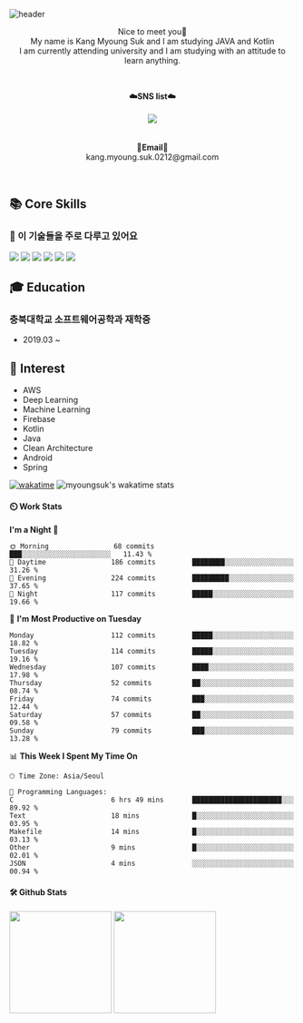 ![header](https://capsule-render.vercel.app/api?type=waving&color=auto&height=300&section=header&text=welcome&fontSize=90&animation=fadeIn&fontAlignY=38&desc=myoungsuk's%20GitHub%20Profile&descAlignY=51&descAlign=62)


<p align="center">
Nice to meet you👐<br>
My name is Kang Myoung Suk and I am studying JAVA and Kotlin<br>
I am currently attending university and I am studying with an attitude to learn anything.<br>
</p>


<br>

<p align="center">
    <Strong>☁️SNS list☁️</Strong><br><br>
    <a href="https://www.instagram.com/myoung___suk/" target="_blank"><img src="https://img.shields.io/badge/Instagram-E4405F?style=flat-square&logo=Instagram&logoColor=white"/></a>
    <br>
<br><br>
<Strong>📧Email📧</Strong><br>kang.myoung.suk.0212@gmail.com<br>
</p>

<br>

## 📚 Core Skills
### 💫 이 기술들을 주로 다루고 있어요 
<div>
  <img src="https://img.shields.io/badge/android-3DDC84?style=for-the-badge&logo=android&logoColor=white"> 
  <img src="https://img.shields.io/badge/kotlin-7F52FF?style=for-the-badge&logo=kotlin&logoColor=white"> 
  <img src="https://img.shields.io/badge/firebase-FFCA28?style=for-the-badge&logo=firebase&logoColor=white">
  <img src="https://img.shields.io/badge/SpringFramework-6DB33F?style=for-the-badge&logo=Spring&logoColor=white">
  <img src="https://img.shields.io/badge/java-007396?style=for-the-badge&logo=java&logoColor=white">
  <img src="https://img.shields.io/badge/python-3766AB?style=for-the-badge&logo=python&logoColor=white">  
    
## 🎓 Education
### 충북대학교 소프트웨어공학과 재학중
  * 2019.03 ~ 
    
## 🤔 Interest
* AWS
* Deep Learning
* Machine Learning
* Firebase
* Kotlin
* Java
* Clean Architecture
* Android
* Spring
    
    
[![wakatime](https://wakatime.com/badge/user/3f08f7e0-bb31-46d4-a541-e31f2fbb1d9f.svg)](https://wakatime.com/@3f08f7e0-bb31-46d4-a541-e31f2fbb1d9f)
![myoungsuk's wakatime stats](https://github-readme-stats.vercel.app/api/wakatime?username=myoungsuk)
    
    
    
    
    

<!-- [![Portfolio Badge](https://img.shields.io/badge/portfolio-web-blue?style=flat&link=https://github.com/myoungsuk/)](https://github.com/myoungsuk/) -->


#### ⏲️ Work Stats
<!-- [![veggie's wakatime stats](https://github-readme-stats.vercel.app/api/wakatime?username=myoungsuk)](https://wakatime.com/@myoungsuk) -->

<!--START_SECTION:waka-->
**I'm a Night 🦉** 

```text
🌞 Morning                68 commits          ███░░░░░░░░░░░░░░░░░░░░░░   11.43 % 
🌆 Daytime                186 commits         ████████░░░░░░░░░░░░░░░░░   31.26 % 
🌃 Evening                224 commits         █████████░░░░░░░░░░░░░░░░   37.65 % 
🌙 Night                  117 commits         █████░░░░░░░░░░░░░░░░░░░░   19.66 % 
```
📅 **I'm Most Productive on Tuesday** 

```text
Monday                   112 commits         █████░░░░░░░░░░░░░░░░░░░░   18.82 % 
Tuesday                  114 commits         █████░░░░░░░░░░░░░░░░░░░░   19.16 % 
Wednesday                107 commits         ████░░░░░░░░░░░░░░░░░░░░░   17.98 % 
Thursday                 52 commits          ██░░░░░░░░░░░░░░░░░░░░░░░   08.74 % 
Friday                   74 commits          ███░░░░░░░░░░░░░░░░░░░░░░   12.44 % 
Saturday                 57 commits          ██░░░░░░░░░░░░░░░░░░░░░░░   09.58 % 
Sunday                   79 commits          ███░░░░░░░░░░░░░░░░░░░░░░   13.28 % 
```


📊 **This Week I Spent My Time On** 

```text
🕑︎ Time Zone: Asia/Seoul

💬 Programming Languages: 
C                        6 hrs 49 mins       ██████████████████████░░░   89.92 % 
Text                     18 mins             █░░░░░░░░░░░░░░░░░░░░░░░░   03.95 % 
Makefile                 14 mins             █░░░░░░░░░░░░░░░░░░░░░░░░   03.13 % 
Other                    9 mins              █░░░░░░░░░░░░░░░░░░░░░░░░   02.01 % 
JSON                     4 mins              ░░░░░░░░░░░░░░░░░░░░░░░░░   00.94 % 
```


<!--END_SECTION:waka-->

#### 🛠️ Github Stats
<p>
  <img height="180em" src="https://github-readme-stats-veggie-garden.vercel.app/api?username=veggie-garden&show_icons=true&include_all_commits=true&bg_color=30,e96443,904e95&title_color=fff&text_color=fff">
  <img height="180em" src="https://github-readme-stats-veggie-garden.vercel.app/api/top-langs/?username=veggie-garden&layout=compact&bg_color=30,e96443,904e95&title_color=fff&text_color=fff">
</p>
<!-- [![Github stats](https://github-readme-stats.vercel.app/api?username=veggie-garden&show_icons=true&include_all_commits=true&bg_color=30,e96443,904e95&title_color=fff&text_color=fff)](https://github.com/veggie-garden/github-readme-stats) 
[![Top Langs](https://github-readme-stats.vercel.app/api/top-langs/?username=veggie-garden&layout=compact&bg_color=30,e96443,904e95&title_color=fff&text_color=fff)](https://github.com/veggie-garden/github-readme-stats)   -->

<!--
**veggie-garden/veggie-garden** is a ✨ _special_ ✨ repository because its `README.md` (this file) appears on your GitHub profile.

Here are some ideas to get you started:

- 🔭 I’m currently working on ...
- 🌱 I’m currently learning ...
- 👯 I’m looking to collaborate on ...
- 🤔 I’m looking for help with ...
- 💬 Ask me about ...
- 📫 How to reach me: ...
- 😄 Pronouns: ...
- ⚡ Fun fact: ...
-->

